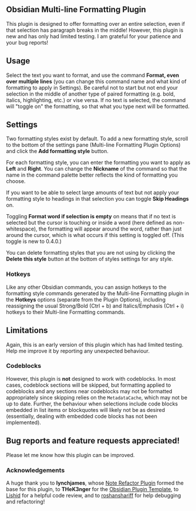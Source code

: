## Obsidian Multi-line Formatting Plugin

This plugin is designed to offer formatting over an entire selection, even if that selection has paragraph breaks in the middle! However, this plugin is new and has only had limited testing. I am grateful for your patience and your bug reports!

## Usage

Select the text you want to format, and use the command **Format, even over multiple lines** (you can change this command name and what kind of formatting to apply in Settings). Be careful not to start but not end your selection in the middle of another type of paired formatting (e.g. bold, italics, highlighting, etc.) or vise versa. If no text is selected, the command will "toggle on" the formatting, so that what you type next will be formatted.

## Settings

Two formatting styles exist by default. To add a new formatting style, scroll to the bottom of the settings pane (Multi-line Formatting Plugin Options) and click the **Add formatting style** button.

For each formatting style, you can enter the formatting you want to apply as **Left** and **Right**. You can change the **Nickname** of the command so that the name in the command palette better reflects the kind of formatting you choose.

If you want to be able to select large amounts of text but not apply your formatting style to headings in that selection you can toggle **Skip Headings** on.

Toggling **Format word if selection is empty** on means that if no text is selected but the cursor is touching or inside a word (here defined as non-whitespace), the formatting will appear around the word, rather than just around the cursor, which is what occurs if this setting is toggled off. (This toggle is new to 0.4.0.)

You can delete formatting styles that you are not using by clicking the **Delete this style** button at the bottom of styles settings for any style.

### Hotkeys

Like any other Obsidian commands, you can assign hotkeys to the formatting style commands generated by the Multi-line Formatting plugin in the **Hotkeys** options (separate from the Plugin Options), including reassigning the usual Strong/Bold (Ctrl + b) and Italics/Emphasis (Ctrl + i) hotkeys to their Multi-line Formatting commands.

## Limitations

Again, this is an early version of this plugin which has had limited testing. Help me improve it by reporting any unexpected behaviour.

### Codeblocks

However, this plugin is **not** designed to work with codeblocks. In most cases, codeblock sections will be skipped, but formatting applied to codeblocks and any sections near codeblocks may not be formatted appropriately since skipping relies on the `MetadataCache`, which may not be up to date. Further, the behaviour when selections include code blocks embedded in list items or blockquotes will likely not be as desired (essentially, dealing with embedded code blocks has not been implemented).

## Bug reports and feature requests appreciated!

Please let me know how this plugin can be improved.

### Acknowledgements

A huge thank you to **lynchjames**, whose [Note Refactor Plugin](https://github.com/lynchjames/note-refactor-obsidian) formed the base for this plugin, to **THeK3nger** for the [Obsidian Plugin Template](https://github.com/THeK3nger/obsidian-plugin-template), to [Lishid](https://github.com/lishid) for a helpful code review, and to [roshanshariff](https://github.com/roshanshariff) for help debugging and refactoring!
